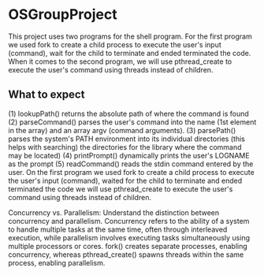 # OSGroupProject
This project uses two programs for the shell program. For the first program we used fork to create a child process to execute the user's input (command), wait for the child to terminate and ended terminated the code. When it comes to the second program, we will use pthread_create to execute the user's command using threads instead of children.

## What to expect

(1) lookupPath() returns the absolute path of where the command is found
(2) parseCommand() parses the user's command into the name (1st element in the array) and an array argv (command arguments). 
(3) parsePath() parses the system's PATH environment into its individual directories (this helps with searching) the directories for the library where the command may be located)
(4) printPrompt() dynamically prints the user's LOGNAME as the prompt
(5) readCommand() reads the stdin command entered by the user. On the first program we used fork to create a child process to execute the user's input (command), waited for the child to terminate and ended terminated the code
we will use pthread_create to execute the user's command using threads instead of children.

Concurrency vs. Parallelism: Understand the distinction between concurrency and parallelism. Concurrency refers to the ability of a system to handle multiple tasks at the same time, often through interleaved execution, while parallelism involves executing tasks simultaneously using multiple processors or cores. fork() creates separate processes, enabling concurrency, whereas pthread_create() spawns threads within the same process, enabling parallelism.
